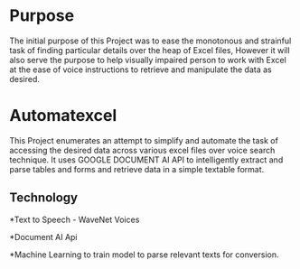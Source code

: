 # Purpose
The initial purpose of this Project was to ease the monotonous and strainful task of finding particular details over the heap of Excel files, However it will also serve the purpose to help visually impaired person to work with Excel at the ease of voice instructions to retrieve and manipulate the data as desired.

# Automatexcel
This Project enumerates an attempt to simplify and automate the task of accessing the desired data across various excel files over voice search technique.
It uses GOOGLE DOCUMENT AI API to intelligently extract and parse tables and forms and retrieve data in a simple textable format.

## Technology 
*Text to Speech - WaveNet Voices

*Document AI Api

*Machine Learning to train model to parse relevant texts for conversion.
